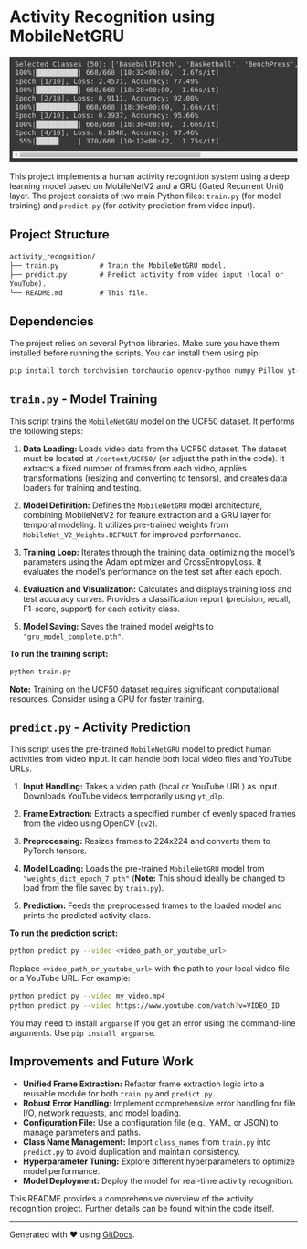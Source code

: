 # Activity Recognition using MobileNetGRU

![Training](training.png)

This project implements a human activity recognition system using a deep learning model based on MobileNetV2 and a GRU (Gated Recurrent Unit) layer.  The project consists of two main Python files: `train.py` (for model training) and `predict.py` (for activity prediction from video input).

## Project Structure

```
activity_recognition/
├── train.py          # Train the MobileNetGRU model.
├── predict.py        # Predict activity from video input (local or YouTube).
└── README.md         # This file.
```

## Dependencies

The project relies on several Python libraries.  Make sure you have them installed before running the scripts. You can install them using pip:

```bash
pip install torch torchvision torchaudio opencv-python numpy Pillow yt-dlp
```

## `train.py` - Model Training

This script trains the `MobileNetGRU` model on the UCF50 dataset.  It performs the following steps:

1. **Data Loading:** Loads video data from the UCF50 dataset.  The dataset must be located at `/content/UCF50/` (or adjust the path in the code).  It extracts a fixed number of frames from each video, applies transformations (resizing and converting to tensors), and creates data loaders for training and testing.

2. **Model Definition:** Defines the `MobileNetGRU` model architecture, combining MobileNetV2 for feature extraction and a GRU layer for temporal modeling. It utilizes pre-trained weights from `MobileNet_V2_Weights.DEFAULT` for improved performance.

3. **Training Loop:** Iterates through the training data, optimizing the model's parameters using the Adam optimizer and CrossEntropyLoss.  It evaluates the model's performance on the test set after each epoch.

4. **Evaluation and Visualization:** Calculates and displays training loss and test accuracy curves.  Provides a classification report (precision, recall, F1-score, support) for each activity class.

5. **Model Saving:** Saves the trained model weights to `"gru_model_complete.pth"`.

**To run the training script:**

```bash
python train.py
```

**Note:** Training on the UCF50 dataset requires significant computational resources.  Consider using a GPU for faster training.


## `predict.py` - Activity Prediction

This script uses the pre-trained `MobileNetGRU` model to predict human activities from video input. It can handle both local video files and YouTube URLs.

1. **Input Handling:** Takes a video path (local or YouTube URL) as input. Downloads YouTube videos temporarily using `yt_dlp`.

2. **Frame Extraction:** Extracts a specified number of evenly spaced frames from the video using OpenCV (`cv2`).

3. **Preprocessing:**  Resizes frames to 224x224 and converts them to PyTorch tensors.

4. **Model Loading:** Loads the pre-trained `MobileNetGRU` model from `"weights_dict_epoch_7.pth"` (**Note:** This should ideally be changed to load from the file saved by `train.py`).

5. **Prediction:** Feeds the preprocessed frames to the loaded model and prints the predicted activity class.

**To run the prediction script:**

```bash
python predict.py --video <video_path_or_youtube_url>
```

Replace `<video_path_or_youtube_url>` with the path to your local video file or a YouTube URL.  For example:

```bash
python predict.py --video my_video.mp4
python predict.py --video https://www.youtube.com/watch?v=VIDEO_ID
```

You may need to install `argparse` if you get an error using the command-line arguments. Use `pip install argparse`.


## Improvements and Future Work

* **Unified Frame Extraction:** Refactor frame extraction logic into a reusable module for both `train.py` and `predict.py`.
* **Robust Error Handling:** Implement comprehensive error handling for file I/O, network requests, and model loading.
* **Configuration File:** Use a configuration file (e.g., YAML or JSON) to manage parameters and paths.
* **Class Name Management:** Import `class_names` from `train.py` into `predict.py` to avoid duplication and maintain consistency.
* **Hyperparameter Tuning:** Explore different hyperparameters to optimize model performance.
* **Model Deployment:** Deploy the model for real-time activity recognition.


This README provides a comprehensive overview of the activity recognition project.  Further details can be found within the code itself.


---
Generated with ❤️ using [GitDocs](https://github.com/mikhail-ram/gitdocs).
